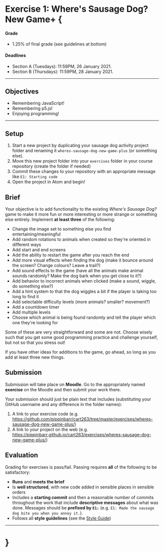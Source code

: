 # Exercise 1: Where's Sausage Dog? New Game+ {

#### Grade
- 1.25% of final grade (see guidelines at bottom)  

#### Deadlines
- Section A (Tuesdays): 11:59PM, 26 January 2021.
- Section B (Thursdays): 11:59PM, 28 January 2021.

---

## Objectives
* Remembering JavaScript!
* Remembering p5.js!
* Enjoying programming!

---

## Setup

1. Start a new project by duplicating your sausage dog activity project folder and renaming it `wheres-sausage-dog-new-game-plus` (or something else).
2. Move this new project folder into your `exercises` folder in your course repository (create the folder if needed)
3. Commit these changes to your repository with an appropriate message like `E1: Starting code`
4. Open the project in Atom and begin!

## Brief

Your objective is to add functionality to the existing *Where's Sausage Dog?* game to make it more fun or more interesting or more strange or something else entirely. Implement **at least three** of the following:

* Change the image set to something else you find entertaining/meaningful
* Add random rotations to animals when created so they're oriented in different ways
* Add start and end screens
* Add the ability to restart the game after you reach the end
* Add more visual effects when finding the dog (make it bounce around the screen? Change colours? Leave a trail?)
* Add sound effects to the game (have all the animals make animal sounds randomly? Make the dog bark when you get close to it?)
* Add behavior to incorrect animals when clicked (make a sound, wiggle, do something else?)
* Add a hint system to that the dog wiggles a bit if the player is taking too long to find it
* Add selectable difficulty levels (more animals? smaller? movement?)
* Add a countdown timer
* Add multiple levels
* Choose which animal is being found randomly and tell the player which one they're looking for

Some of these are very straightforward and some are not. Choose wisely such that you get some good programming practice and challenge yourself, but not so that you stress out!

If you have other ideas for additions to the game, go ahead, so long as you add at least three new things.

## Submission

Submission will take place on **Moodle**. Go to the appropriately named **exercise** on the Moodle and then submit your work there.

Your submission should just be plain text that includes (substituting your GitHub username and any difference in the folder names):

1. A link to your exercise code (e.g. https://github.com/pippinbarr/cart263/tree/master/exercises/wheres-sausage-dog-new-game-plus/)
2. A link to your project on the web (e.g. https://pippinbarr.github.io/cart263/exercises/wheres-sausage-dog-new-game-plus/)

## Evaluation

Grading for exercises is pass/fail. Passing requires **all** of the following to be satisfactory:

- **Runs** and **meets the brief**
- Is **well structured**, with new code added in sensible places in sensible orders
- Includes a **starting commit** and then a reasonable number of commits throughout the work that include **descriptive messages** about what was done. Messages should be **prefixed by `E1:`** (e.g. `E1: Made the sausage dog bite you when you annoy it.`).
- Follows all **style guidelines** (see the [Style Guide](../guides/style-guide.md))

---

# }
